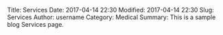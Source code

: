 Title: Services
Date: 2017-04-14 22:30
Modified: 2017-04-14 22:30
Slug: Services
Author: username
Category: Medical
Summary: This is a sample blog Services page.

